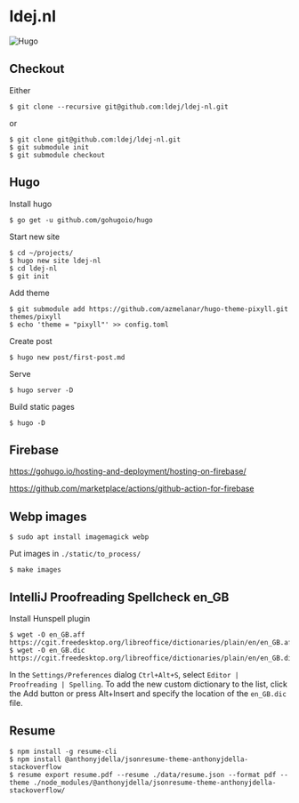 # ldej.nl

![Hugo](https://github.com/ldej/ldej-nl/workflows/Hugo/badge.svg)

## Checkout

Either

```shell
$ git clone --recursive git@github.com:ldej/ldej-nl.git
```

or 

```shell
$ git clone git@github.com:ldej/ldej-nl.git
$ git submodule init
$ git submodule checkout
```

## Hugo

Install hugo

```shell script
$ go get -u github.com/gohugoio/hugo
```

Start new site

```shell script
$ cd ~/projects/
$ hugo new site ldej-nl
$ cd ldej-nl
$ git init
```

Add theme

```shell script
$ git submodule add https://github.com/azmelanar/hugo-theme-pixyll.git themes/pixyll
$ echo 'theme = "pixyll"' >> config.toml
```
Create post

```shell script
$ hugo new post/first-post.md
```

Serve

```shell script
$ hugo server -D
```

Build static pages

```shell script
$ hugo -D
```

## Firebase

https://gohugo.io/hosting-and-deployment/hosting-on-firebase/

https://github.com/marketplace/actions/github-action-for-firebase

## Webp images

```shell
$ sudo apt install imagemagick webp
```

Put images in `./static/to_process/`

```shell
$ make images
```

## IntelliJ Proofreading Spellcheck en_GB

Install Hunspell plugin

```shell
$ wget -O en_GB.aff https://cgit.freedesktop.org/libreoffice/dictionaries/plain/en/en_GB.aff
$ wget -O en_GB.dic https://cgit.freedesktop.org/libreoffice/dictionaries/plain/en/en_GB.dic
```

In the `Settings/Preferences` dialog `Ctrl+Alt+S`, select `Editor | Proofreading | Spelling`. To add the new custom dictionary to the list, click the Add button or press Alt+Insert and specify the location of the `en_GB.dic` file.

## Resume

```shell 
$ npm install -g resume-cli
$ npm install @anthonyjdella/jsonresume-theme-anthonyjdella-stackoverflow
$ resume export resume.pdf --resume ./data/resume.json --format pdf --theme ./node_modules/@anthonyjdella/jsonresume-theme-anthonyjdella-stackoverflow/
```
